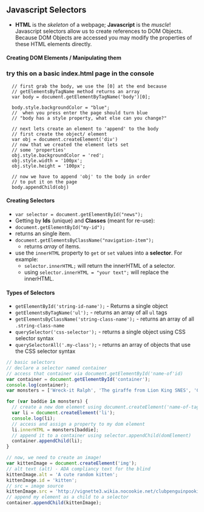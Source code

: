 ## Javascript Selectors

- **HTML** is the _skeleton_ of a webpage; **Javascript** is the _muscle_! Javascript selectors allow us to create references to DOM Objects. Because DOM Objects are accessed you may modify the properties of these HTML elements directly.

#### Creating DOM Elements / Manipulating them

### try this on a basic index.html page in the console

``` 
  // first grab the body, we use the [0] at the end because
  // getElementsByTagName method returns an array
  var body = document.getElementByTagName('body')[0];

  body.style.backgroundColor = "blue";
  //  when you press enter the page should turn blue
  // "body has a style property, what else can you change?"

  // next lets create an element to 'append' to the body
  // first create the object/ element
  var obj = document.createElement('div')
  // now that we created the element lets set 
  // some 'properties'
  obj.style.backgroundColor = 'red';
  obj.style.width = '100px';
  obj.style.height = '100px';

  // now we have to append 'obj' to the body in order 
  // to put it on the page
  body.appendChild(obj)
```




#### Creating Selectors

- `var selector = document.getElementById("news");`
- Getting by **Ids** (unique) and **Classes** (meant for re-use):
-  `document.getElementById("my-id");`
  - returns an single item.
- `document.getElementsByClassName("navigation-item");`
  - returns *array* of items.
- use the `innerHTML` property to `get` or `set` values into a **selector**. For example:
  - `selector.innerHTML;` will return the innerHTML of a selector.
  - using `selector.innerHTML = "your text";` will replace the innerHTML.

#### Types of Selectors

- `getElementById('string-id-name');` - Returns a single object
- `getElementsByTagName('ul');` - returns an array of all `ul` tags
- `getElementsByClassName('string-class-name');` - returns an array of all `.string-class-name`
- `querySelector('css-selector');` - returns a single object using CSS selector syntax
- `querySelectorAll('.my-class');` - returns an array of objects that use the CSS selector syntax

```javascript
// basic selectors
// declare a selector named container
// access that container via document.getElementById('name-of'id)
var container = document.getElementById('container');
console.log(container);
var monsters = ['Wreck-it Ralph', 'The giraffe from Lion King SNES', 'Ganon'];

for (var baddie in monsters) {
  // create a new dom element using document.createElement('name-of-tag');
  var li = document.createElement('li');
  console.log(li);
  // access and assign a property to my dom element
  li.innerHTML = monsters[baddie];
  // append it to a container using selector.appendChild(domElement)
  container.appendChild(li);
}

// now, we need to create an image!
var kittenImage = document.createElement('img');
// alt text (alt) - ADA compliancy text for the blind
kittenImage.alt = 'A cute random kitten';
kittenImage.id = 'kitten';
// src = image source
kittenImage.src = 'http://vignette3.wikia.nocookie.net/clubpenguinpookie/images/d/d0/Extremely-cute-kitten_large.jpg/revision/latest?cb=20140614000321';
// append my element as a child to a selector
container.appendChild(kittenImage);
```

